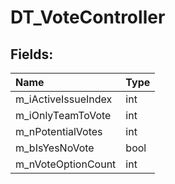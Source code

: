 # DT_VoteController

## Fields:

| Name | Type |
| :--- | :--- |
| m_iActiveIssueIndex | int |
| m_iOnlyTeamToVote | int |
| m_nPotentialVotes | int |
| m_bIsYesNoVote | bool |
| m_nVoteOptionCount | int |
